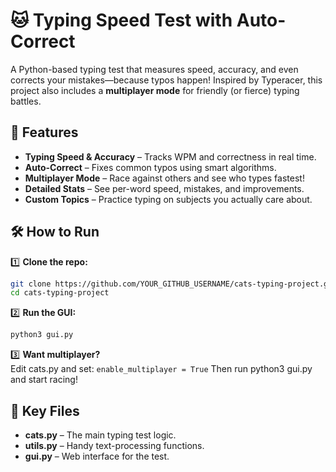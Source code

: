 # 🐱 Typing Speed Test with Auto-Correct  

A Python-based typing test that measures speed, accuracy, and even corrects your mistakes—because typos happen! Inspired by Typeracer, this project also includes a **multiplayer mode** for friendly (or fierce) typing battles.  

## 🚀 Features  

- **Typing Speed & Accuracy** – Tracks WPM and correctness in real time.  
- **Auto-Correct** – Fixes common typos using smart algorithms.  
- **Multiplayer Mode** – Race against others and see who types fastest!
- **Detailed Stats** – See per-word speed, mistakes, and improvements.  
- **Custom Topics** – Practice typing on subjects you actually care about.  

## 🛠 How to Run  

1️⃣ **Clone the repo:**  
```sh
git clone https://github.com/YOUR_GITHUB_USERNAME/cats-typing-project.git  
cd cats-typing-project
```

2️⃣ **Run the GUI:**  
```sh
python3 gui.py
```

3️⃣ **Want multiplayer?**  
Edit cats.py and set:
``` enable_multiplayer = True ```
Then run python3 gui.py and start racing!

## 📂 Key Files

- **cats.py** – The main typing test logic.
- **utils.py** – Handy text-processing functions.
- **gui.py** – Web interface for the test.


